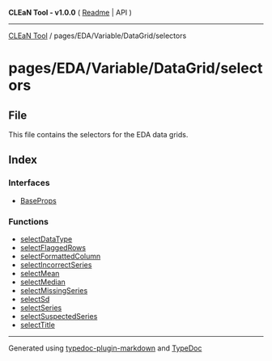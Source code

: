 **CLEaN Tool - v1.0.0** ( [Readme](../../../../../README.md) \| API )

***

[CLEaN Tool](../../../../../modules.md) / pages/EDA/Variable/DataGrid/selectors

# pages/EDA/Variable/DataGrid/selectors

## File

This file contains the selectors for the EDA data grids.

## Index

### Interfaces

- [BaseProps](interfaces/BaseProps.md)

### Functions

- [selectDataType](functions/selectDataType.md)
- [selectFlaggedRows](functions/selectFlaggedRows.md)
- [selectFormattedColumn](functions/selectFormattedColumn.md)
- [selectIncorrectSeries](functions/selectIncorrectSeries.md)
- [selectMean](functions/selectMean.md)
- [selectMedian](functions/selectMedian.md)
- [selectMissingSeries](functions/selectMissingSeries.md)
- [selectSd](functions/selectSd.md)
- [selectSeries](functions/selectSeries.md)
- [selectSuspectedSeries](functions/selectSuspectedSeries.md)
- [selectTitle](functions/selectTitle.md)

***

Generated using [typedoc-plugin-markdown](https://www.npmjs.com/package/typedoc-plugin-markdown) and [TypeDoc](https://typedoc.org/)
